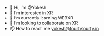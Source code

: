 - 👋 Hi, I’m @Yokesh
- 👀 I’m interested in XR
- 🌱 I’m currently learning WEBXR
- 💞️ I’m looking to collaborate on XR
- 📫 How to reach me yokesh@fourtyfourty.in

<!---
Yokesh-4040/Yokesh-4040 is a ✨ special ✨ repository because its `README.md` (this file) appears on your GitHub profile.
You can click the Preview link to take a look at your changes.
--->

